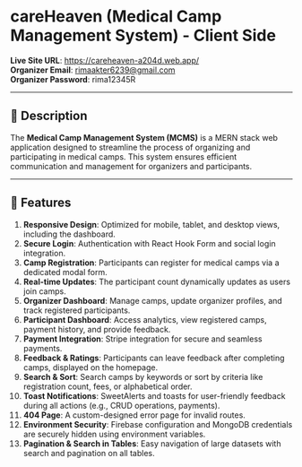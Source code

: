 # careHeaven (Medical Camp Management System) - Client Side

**Live Site URL**: https://careheaven-a204d.web.app/  
**Organizer Email**: rimaakter6239@gmail.com  
**Organizer Password**: rima12345R

---

## 📜 Description

The **Medical Camp Management System (MCMS)** is a MERN stack web application designed to streamline the process of organizing and participating in medical camps. This system ensures efficient communication and management for organizers and participants.

---

## 🚀 Features

1. **Responsive Design**: Optimized for mobile, tablet, and desktop views, including the dashboard.
2. **Secure Login**: Authentication with React Hook Form and social login integration.
3. **Camp Registration**: Participants can register for medical camps via a dedicated modal form.
4. **Real-time Updates**: The participant count dynamically updates as users join camps.
5. **Organizer Dashboard**: Manage camps, update organizer profiles, and track registered participants.
6. **Participant Dashboard**: Access analytics, view registered camps, payment history, and provide feedback.
7. **Payment Integration**: Stripe integration for secure and seamless payments.
8. **Feedback & Ratings**: Participants can leave feedback after completing camps, displayed on the homepage.
9. **Search & Sort**: Search camps by keywords or sort by criteria like registration count, fees, or alphabetical order.
10. **Toast Notifications**: SweetAlerts and toasts for user-friendly feedback during all actions (e.g., CRUD operations, payments).
11. **404 Page**: A custom-designed error page for invalid routes.
12. **Environment Security**: Firebase configuration and MongoDB credentials are securely hidden using environment variables.
13. **Pagination & Search in Tables**: Easy navigation of large datasets with search and pagination on all tables.

